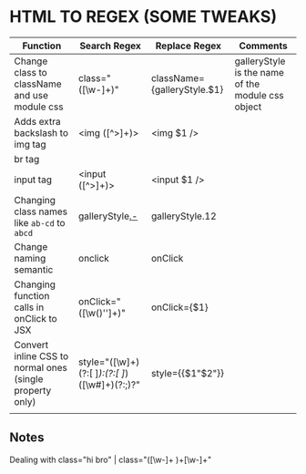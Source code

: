 # HTML TO REGEX (SOME TWEAKS)

| Function | Search Regex | Replace Regex | Comments |
| --- | --- | --- | --- |
| Change class to className and use module css | class="([\w-]+)" | className={galleryStyle.$1} | galleryStyle is the name of the module css object |
| Adds extra backslash to img tag | <img ([^>]+)> | <img $1 /> |  |
| br tag | <br> | <br/> |  |
| input tag  | <input ([^>]+)> | <input $1 /> |  |
| Changing class names like `ab-cd` to `abcd` | galleryStyle[.]([\w]+)[-]([\w]+) | galleryStyle.$1$2 |  |
| Change naming semantic | onclick | onClick |  |
| Changing function calls in onClick to JSX | onClick="([\w()'']+)" | onClick={$1} |  |
| Convert inline CSS to normal ones (single property only) | style="([\w]+)(?:[ ]*):(?:[ ]*)([\w#]+)(?:;)?" | style={{$1"$2"}} |  |
|  |  |  |  |




## Notes
Dealing with class="hi bro" | class="([\w-]+ )+[\w-]+"

